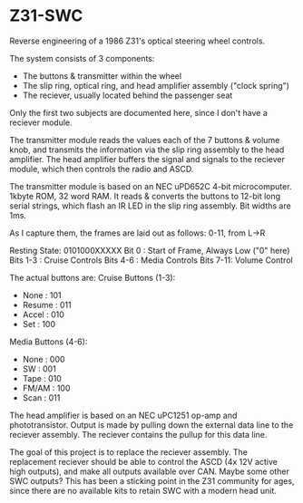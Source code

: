 # Z31-SWC

Reverse engineering of a 1986 Z31's optical steering wheel controls. 

The system consists of 3 components:
* The buttons & transmitter within the wheel
* The slip ring, optical ring, and head amplifier assembly ("clock spring") 
* The reciever, usually located behind the passenger seat

Only the first two subjects are documented here, since I don't have a reciever module. 

The transmitter module reads the values each of the 7 buttons & volume knob, and transmits the information via the slip ring assembly to the head amplifier. The head amplifier buffers the signal and signals to the reciever module, which then controls the radio and ASCD. 

The transmitter module is based on an NEC uPD652C 4-bit microcomputer. 1kbyte ROM, 32 word RAM. It reads & converts the buttons to 12-bit long serial strings, which flash an IR LED in the slip ring assembly. Bit widths are 1ms. 

As I capture them, the frames are laid out as follows:
0-11, from L->R

Resting State: 0101000XXXXX
Bit 0    : Start of Frame, Always Low ("0" here)
Bits 1-3 : Cruise Controls
Bits 4-6 : Media Controls
Bits 7-11: Volume Control

The actual buttons are:
Cruise Buttons (1-3):
* None	: 101
* Resume	: 011
* Accel	: 010
* Set		: 100

Media Buttons (4-6):
* None	: 000
* SW		: 001
* Tape	: 010
* FM/AM	: 100
* Scan	: 011


The head amplifier is based on an NEC uPC1251 op-amp and phototransistor. Output is made by pulling down the external data line to the reciever assembly. The reciever contains the pullup for this data line. 

The goal of this project is to replace the reciever assembly. The replacement reciever should be able to control the ASCD (4x 12V active high outputs), and make all outputs available over CAN. Maybe some other SWC outputs? This has been a sticking point in the Z31 community for ages, since there are no available kits to retain SWC with a modern head unit. 
